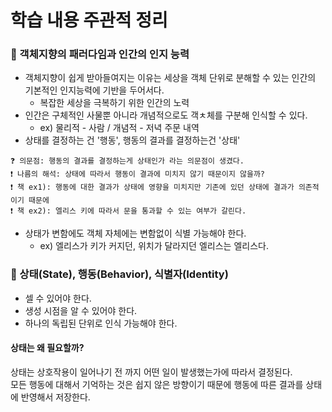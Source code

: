 # 학습 내용 주관적 정리

### 📌 객체지향의 패러다임과 인간의 인지 능력
- 객체지향이 쉽게 받아들여지는 이유는 세상을 객체 단위로 분해할 수 있는 인간의 기본적인 인지능력에 기반을 두어서다.
  - 복잡한 세상을 극복하기 위한 인간의 노력
- 인간은 구체적인 사물뿐 아니라 개념적으로도 객ㅊ체를 구분해 인식할 수 있다.
  - ex) 물리적 - 사람 / 개념적 - 저녁 주문 내역
- 상태를 결정하는 건 '행동', 행동의 결과를 결정하는건 '상태'

```
❓ 의문점: 행동의 결과를 결정하는게 상태인가 라는 의문점이 생겼다.
❗️ 나름의 해석: 상태에 따라서 행동이 결과에 미치지 않기 때문이지 않을까?
❗️ 책 ex1): 행동에 대한 결과가 상태에 영향을 미치지만 기존에 있던 상태에 결과가 의존적이기 때문에
❗️ 책 ex2): 엘리스 키에 따라서 문을 통과할 수 있는 여부가 갈린다.
```

- 상태가 변함에도 객체 자체에는 변함없이 식별 가능해야 한다.
  - ex) 엘리스가 키가 커지던, 위치가 달라지던 엘리스는 엘리스다.

### 📌 상태(State), 행동(Behavior), 식별자(Identity)
- 셀 수 있어야 한다.
- 생성 시점을 알 수 있어야 한다.
- 하나의 독립된 단위로 인식 가능해야 한다.

#### 상태는 왜 필요할까?
상태는 상호작용이 일어나기 전 까지 어떤 일이 발생했는가에 따라서 결정된다.  
모든 행동에 대해서 기억하는 것은 쉽지 않은 방향이기 때문에 행동에 따른 결과를 상태에 반영해서 저장한다.

